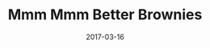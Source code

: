 ---
layout: recipe
title:  "Mmm Mmm Better Brownies"
image: mmm-mmm-better-brownies.jpg
imagecredit: http://allrecipes.com/recipe/10707/mmm-mmm-better-brownies/
date: 2017-03-16

authorName: Sarah
authorURL: 
sourceName: All Recipes
sourceURL: http://allrecipes.com/recipe/10707/mmm-mmm-better-brownies/print/?recipeType=Recipe&servings=16&isMetric=false
category: Dessert
tags:
  - Dessert
  - chocolate
yield: 8
prepTime: 15
cookTime: 25

ingredients:
- 1/2 cup vegetable oil
- 1 cup white sugar
- 1 teaspoon vanilla extract
- 2 eggs
- 1/2 cup all-purpose flour
- 1/3 cup unsweetened cocoa powder
- 1/4 teaspoon baking powder
- 1/4 teaspoon salt
- 1/2 cup chopped walnuts (optional)

directions:
- Preheat oven to 350 degrees F (175 degrees C). 
- Grease a 9x9 inch baking pan.
- In a medium bowl, mix together the oil, sugar, and vanilla. 
- Beat in eggs. 
- Combine flour, cocoa, baking powder, and salt
- Gradually stir into the egg mixture until well blended. 
- Stir in walnuts, if desired. 
- Spread the batter evenly into the prepared pan.
- Bake for 20 to 25 minutes, or until the brownie begins to pull away from edges of pan. 
- Let cool on a wire rack before cutting into squares.

---